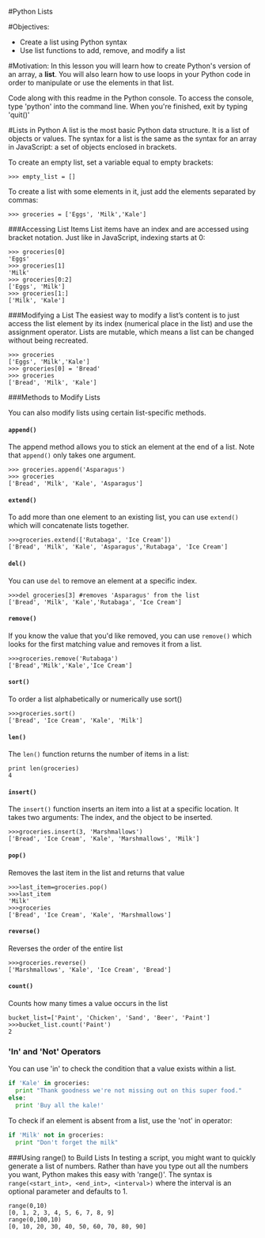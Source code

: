 
#Python Lists

#Objectives:
* Create a list using Python syntax
* Use list functions to add, remove, and modify a list

#Motivation:
In this lesson you will learn how to create Python's version of an array, a **list**. You will also learn how to use loops in your Python code in order to manipulate or use the elements in that list.

Code along with this readme in the Python console. To access the console, type 'python' into the command line. When you're finished, exit by typing 'quit()'

#Lists in Python
A list is the most basic Python data structure. It is a list of objects or values. The syntax for a list is the same as the syntax for an array in JavaScript: a set of objects enclosed in brackets.

To create an empty list, set a variable equal to empty brackets:
```
>>> empty_list = []
```
To create a list with some elements in it, just add the elements separated by commas:
```
>>> groceries = ['Eggs', 'Milk','Kale']
```
###Accessing List Items
List items have an index and are accessed using bracket notation. Just like in JavaScript, indexing starts at 0:

```
>>> groceries[0]
'Eggs'
>>> groceries[1]
'Milk'
>>> groceries[0:2]
['Eggs', 'Milk']
>>> groceries[1:]
['Milk', 'Kale']
```

###Modifying a List
The easiest way to modify a list’s content is to just access the list element by its index (numerical place in the list) and use the assignment operator. Lists are mutable, which means a list can be changed without being recreated. 
```
>>> groceries
['Eggs', 'Milk','Kale']
>>> groceries[0] = 'Bread'
>>> groceries
['Bread', 'Milk', 'Kale']
```

###Methods to Modify Lists

You can also modify lists using certain list-specific methods. 

#### `append()`
The append method allows you to stick an element at the end of a list. Note that `append()` only takes one argument.
```
>>> groceries.append('Asparagus')
>>> groceries
['Bread', 'Milk', 'Kale', 'Asparagus']
```
#### `extend()`
To add more than one element to an existing list, you can use `extend()` which will concatenate lists together.
```
>>>groceries.extend(['Rutabaga', 'Ice Cream'])
['Bread', 'Milk', 'Kale', 'Asparagus','Rutabaga', 'Ice Cream']
```
#### `del()`
You can use `del` to remove an element at a specific index.
```
>>>del groceries[3] #removes 'Asparagus' from the list
['Bread', 'Milk', 'Kale','Rutabaga', 'Ice Cream']
```

#### `remove()`
If you know the value that you'd like removed, you can use `remove()` which looks for the first matching value and removes it from a list.

```
>>>groceries.remove('Rutabaga')
['Bread','Milk','Kale','Ice Cream']
```

#### `sort()`
To order a list alphabetically or numerically use sort()
```
>>>groceries.sort()
['Bread', 'Ice Cream', 'Kale', 'Milk']
```

#### `len()`
The `len()` function returns the number of items in a list:
```
print len(groceries)
4
```
#### `insert()`
The `insert()` function inserts an item into a list at a specific location. It takes two arguments: The index, and the object to be inserted.

```
>>>groceries.insert(3, 'Marshmallows')
['Bread', 'Ice Cream', 'Kale', 'Marshmallows', 'Milk']
```

#### `pop()`
Removes the last item in the list and returns that value
```
>>>last_item=groceries.pop()
>>>last_item
'Milk'
>>>groceries
['Bread', 'Ice Cream', 'Kale', 'Marshmallows']
```

#### `reverse()`
Reverses the order of the entire list

```
>>>groceries.reverse()
['Marshmallows', 'Kale', 'Ice Cream', 'Bread']
```
#### `count()`
Counts how many times a value occurs in the list
```
bucket_list=['Paint', 'Chicken', 'Sand', 'Beer', 'Paint']
>>>bucket_list.count('Paint')
2
```

### 'In' and 'Not' Operators

You can use 'in' to check the condition that a value exists within a list.
```python
if 'Kale' in groceries:
  print "Thank goodness we're not missing out on this super food."
else:
  print 'Buy all the kale!'
```
To check if an element is absent from a list, use the 'not' in operator:
```python
if 'Milk' not in groceries:
  print "Don't forget the milk"
```

###Using range() to Build Lists
In testing a script, you might want to quickly generate a list of numbers. Rather than have you type out all the numbers you want, Python makes this easy with 'range()'. The syntax is `range(<start_int>, <end_int>, <interval>)` where the interval is an optional parameter and defaults to 1.

```
range(0,10)
[0, 1, 2, 3, 4, 5, 6, 7, 8, 9]
range(0,100,10)
[0, 10, 20, 30, 40, 50, 60, 70, 80, 90]
```
